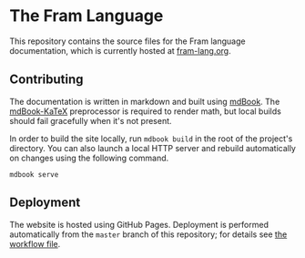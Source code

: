 The Fram Language
=================

This repository contains the source files for the Fram language documentation,
which is currently hosted at [fram-lang.org](https://fram-lang.org/).

Contributing
------------

The documentation is written in markdown and built using
[mdBook](https://rust-lang.github.io/mdBook/).
The [mdBook-KaTeX](https://github.com/lzanini/mdbook-katex) preprocessor is
required to render math, but local builds should fail gracefully when it's not
present.

In order to build the site locally, run `mdbook build` in the root of the
project's directory. You can also launch a local HTTP server and rebuild
automatically on changes using the following command.
```
mdbook serve
```

Deployment
----------

The website is hosted using GitHub Pages. Deployment is performed automatically
from the `master` branch of this repository; for details see [the workflow
file](.github/workflows/deploy.yml).
